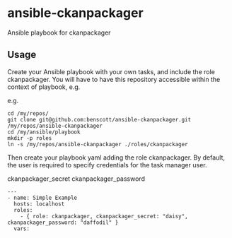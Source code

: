 # ansible-ckanpackager
Ansible playbook for ckanpackager

## Usage

Create your Ansible playbook with your own tasks, and include the role ckanpackager.  You will have to have this repository accessible within the context of playbook, e.g.

e.g. 

```
cd /my/repos/
git clone git@github.com:benscott/ansible-ckanpackager.git /my/repos/ansible-ckanpackager
cd /my/ansible/playbook
mkdir -p roles
ln -s /my/repos/ansible-ckanpackager ./roles/ckanpackager
```

Then create your playbook yaml adding the role ckanpackager.  By default, the user is required to specify credentials for the task manager user.

ckanpackager_secret
ckanpackager_password

```
---
- name: Simple Example
  hosts: localhost
  roles:
    - { role: ckanpackager, ckanpackager_secret: "daisy", ckanpackager_password: "daffodil" }
  vars:
```

